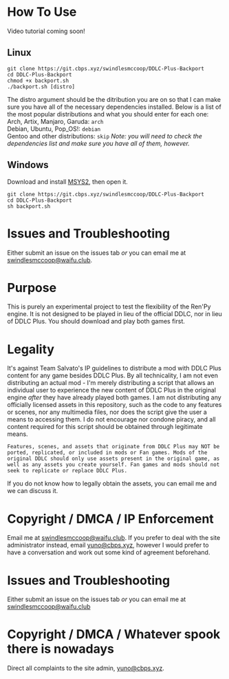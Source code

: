 # How To Use
Video tutorial coming soon!

## Linux
```
git clone https://git.cbps.xyz/swindlesmccoop/DDLC-Plus-Backport
cd DDLC-Plus-Backport
chmod +x backport.sh
./backport.sh [distro]
```
The distro argument should be the ditribution you are on so that I can make sure you have all of the necessary dependencies installed. Below is a list of the most popular distributions and what you should enter for each one:\
Arch, Artix, Manjaro, Garuda: `arch`\
Debian, Ubuntu, Pop\_OS!: `debian`\
Gentoo and other distributions: `skip` *Note: you will need to check the dependencies list and make sure you have all of them, however.*

## Windows
Download and install [MSYS2](https://www.msys2.org/), then open it.
```
git clone https://git.cbps.xyz/swindlesmccoop/DDLC-Plus-Backport
cd DDLC-Plus-Backport
sh backport.sh
```

# Issues and Troubleshooting
Either submit an issue on the issues tab *or* you can email me at swindlesmccoop@waifu.club.

# Purpose
This is purely an experimental project to test the flexibility of the Ren'Py engine. It is not designed to be played in lieu of the official DDLC, nor in lieu of DDLC Plus. You should download and play both games first.

# Legality
It's against Team Salvato's IP guidelines to distribute a mod with DDLC Plus content for any game besides DDLC Plus. By all technicality, I am not even distributing an actual mod - I'm merely distributing a script that allows an individual user to experience the new content of DDLC Plus in the original engine *after* they have already played both games. I am not distributing any officially licensed assets in this repository, such as the code to any features or scenes, nor any multimedia files, nor does the script give the user a means to accessing them. I do not encourage nor condone piracy, and all content required for this script should be obtained through legitimate means.
```
Features, scenes, and assets that originate from DDLC Plus may NOT be ported, replicated, or included in mods or Fan games. Mods of the original DDLC should only use assets present in the original game, as well as any assets you create yourself. Fan games and mods should not seek to replicate or replace DDLC Plus.
```
If you do not know how to legally obtain the assets, you can email me and we can discuss it.

# Copyright / DMCA / IP Enforcement
Email me at swindlesmccoop@waifu.club. If you prefer to deal with the site administrator instead, email yuno@cbps.xyz, however I would prefer to have a conversation and work out some kind of agreement beforehand.

# Issues and Troubleshooting
Either submit an issue on the issues tab *or* you can email me at swindlesmccoop@waifu.club

# Copyright / DMCA / Whatever spook there is nowadays
Direct all complaints to the site admin, yuno@cbps.xyz.
